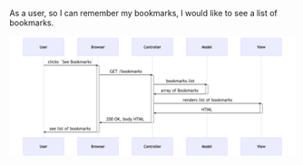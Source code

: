 As a user, so I can remember my bookmarks,
I would like to see a list of bookmarks.

![Diagram](https://github.com/noravdh/bookmarks/blob/master/mermaid-diagram-20200309142211.png)